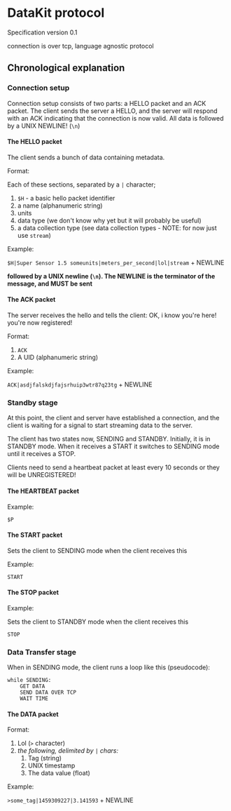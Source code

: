 
# DataKit protocol

Specification version 0.1

connection is over tcp, language agnostic protocol

## Chronological explanation

### Connection setup

Connection setup consists of two parts: a HELLO packet and an ACK packet.
The client sends the server a HELLO, and the server will respond with an ACK indicating that the connection is now valid.
All data is followed by a UNIX NEWLINE! (`\n`)

#### The HELLO packet

The client sends a bunch of data containing metadata.

Format:

Each of these sections, separated by a `|` character;

1. `$H` - a basic hello packet identifier
1. a name (alphanumeric string)
1. units
1. data type (we don't know why yet but it will probably be useful)
1. a data collection type (see data collection types - NOTE: for now just use `stream`)

Example:

`$H|Super Sensor 1.5 someunits|meters_per_second|lol|stream` + NEWLINE

**followed by a UNIX newline (`\n`). The NEWLINE is the terminator of the message, and MUST be sent**

#### The ACK packet

The server receives the hello and tells the client: OK, i know you're here! you're now registered!

Format:

1. `ACK`
1. A UID (alphanumeric string)

Example:

`ACK|asdjfalskdjfajsrhuip3wtr87q23tg` + NEWLINE

### Standby stage

At this point, the client and server have established a connection, and the client is waiting for a signal to start streaming data to the server.

The client has two states now, SENDING and STANDBY.
Initially, it is in STANDBY mode. When it receives a START it switches to SENDING mode until it receives a STOP.

Clients need to send a heartbeat packet at least every 10 seconds or they will be UNREGISTERED!

#### The HEARTBEAT packet

Example:

`$P`

#### The START packet

Sets the client to SENDING mode when the client receives this

Example:

`START`

#### The STOP packet

Example:

Sets the client to STANDBY mode when the client receives this

`STOP`

### Data Transfer stage

When in SENDING mode, the client runs a loop like this (pseudocode):

```pseudo
while SENDING:
    GET DATA
    SEND DATA OVER TCP
    WAIT TIME
```

#### The DATA packet

Format:

1. Lol (`>` character)
1. _the following, delimited by_ `|` _chars:_
   1. Tag (string)
   1. UNIX timestamp
   1. The data value (float)

Example:

`>some_tag|1459309227|3.141593` + NEWLINE
